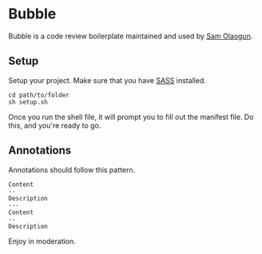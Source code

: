 # Bubble
Bubble is a code review boilerplate maintained and used by [Sam Olaogun](http://twitter.com/samolaogun).

## Setup
Setup your project. Make sure that you have [SASS](http://sass-lang.org) installed.
```
cd path/to/folder
sh setup.sh
```
Once you run the shell file, it will prompt you to fill out the manifest file. Do this, and you're ready to go.

## Annotations
Annotations should follow this pattern.

```
Content
--
Description
---
Content
--
Description
```

Enjoy in moderation.
